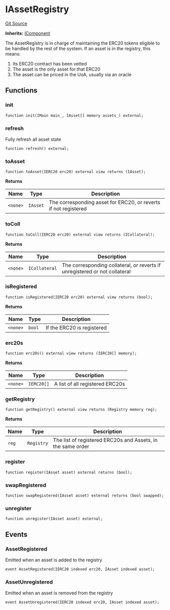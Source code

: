 # IAssetRegistry
[Git Source](https://github.com/larrythecucumber321/protocol/blob/aabf2c9d4120808940fb3be9193cb66ea71ac351/contracts/interfaces/IAssetRegistry.sol)

**Inherits:**
[IComponent](/tools/docgen/src/contracts/interfaces/IComponent.sol/interface.IComponent.md)

The AssetRegistry is in charge of maintaining the ERC20 tokens eligible
to be handled by the rest of the system. If an asset is in the registry, this means:
1. Its ERC20 contract has been vetted
2. The asset is the only asset for that ERC20
3. The asset can be priced in the UoA, usually via an oracle


## Functions
### init


```solidity
function init(IMain main_, IAsset[] memory assets_) external;
```

### refresh

Fully refresh all asset state


```solidity
function refresh() external;
```

### toAsset


```solidity
function toAsset(IERC20 erc20) external view returns (IAsset);
```
**Returns**

|Name|Type|Description|
|----|----|-----------|
|`<none>`|`IAsset`|The corresponding asset for ERC20, or reverts if not registered|


### toColl


```solidity
function toColl(IERC20 erc20) external view returns (ICollateral);
```
**Returns**

|Name|Type|Description|
|----|----|-----------|
|`<none>`|`ICollateral`|The corresponding collateral, or reverts if unregistered or not collateral|


### isRegistered


```solidity
function isRegistered(IERC20 erc20) external view returns (bool);
```
**Returns**

|Name|Type|Description|
|----|----|-----------|
|`<none>`|`bool`|If the ERC20 is registered|


### erc20s


```solidity
function erc20s() external view returns (IERC20[] memory);
```
**Returns**

|Name|Type|Description|
|----|----|-----------|
|`<none>`|`IERC20[]`|A list of all registered ERC20s|


### getRegistry


```solidity
function getRegistry() external view returns (Registry memory reg);
```
**Returns**

|Name|Type|Description|
|----|----|-----------|
|`reg`|`Registry`|The list of registered ERC20s and Assets, in the same order|


### register


```solidity
function register(IAsset asset) external returns (bool);
```

### swapRegistered


```solidity
function swapRegistered(IAsset asset) external returns (bool swapped);
```

### unregister


```solidity
function unregister(IAsset asset) external;
```

## Events
### AssetRegistered
Emitted when an asset is added to the registry


```solidity
event AssetRegistered(IERC20 indexed erc20, IAsset indexed asset);
```

### AssetUnregistered
Emitted when an asset is removed from the registry


```solidity
event AssetUnregistered(IERC20 indexed erc20, IAsset indexed asset);
```

